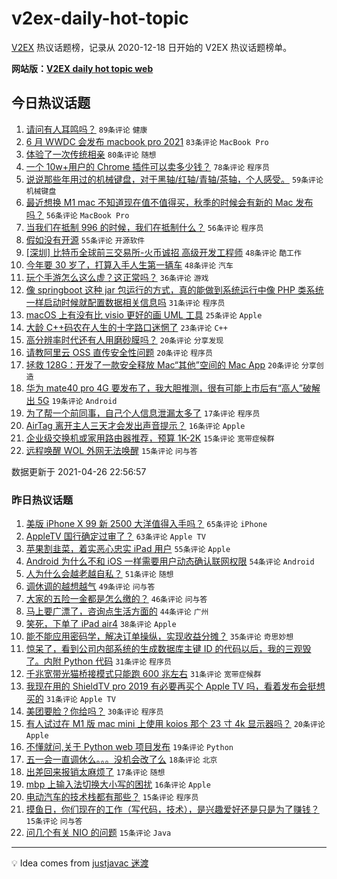# v2ex-daily-hot-topic

[V2EX](https://www.v2ex.com/) 热议话题榜，记录从 2020-12-18 日开始的 V2EX 热议话题榜单。

**网站版：[V2EX daily hot topic web](https://boojack.github.io/v2ex-daily-hot-topic-web/)**

## 今日热议话题

<!-- TODAY BEGIN -->

1. [请问有人耳鸣吗？](https://www.v2ex.com/t/773320) `89条评论` `健康`
1. [6 月 WWDC 会发布 macbook pro 2021](https://www.v2ex.com/t/773327) `83条评论` `MacBook Pro`
1. [体验了一次传统相亲](https://www.v2ex.com/t/773239) `80条评论` `随想`
1. [一个 10w+用户的 Chrome 插件可以卖多少钱？](https://www.v2ex.com/t/773416) `78条评论` `程序员`
1. [说说那些年用过的机械键盘，对于黑轴/红轴/青轴/茶轴，个人感受。](https://www.v2ex.com/t/773337) `59条评论` `机械键盘`
1. [最近想换 M1 mac 不知道现在值不值得买，秋季的时候会有新的 Mac 发布吗？](https://www.v2ex.com/t/773331) `56条评论` `MacBook Pro`
1. [当我们在抵制 996 的时候，我们在抵制什么？](https://www.v2ex.com/t/773298) `56条评论` `程序员`
1. [假如没有开源](https://www.v2ex.com/t/773246) `55条评论` `开源软件`
1. [[深圳] 比特币全球前三交易所-火币诚招 高级开发工程师](https://www.v2ex.com/t/773391) `48条评论` `酷工作`
1. [今年要 30 岁了，打算入手人生第一辆车](https://www.v2ex.com/t/773363) `48条评论` `汽车`
1. [玩个手游怎么这么虚？这正常吗？](https://www.v2ex.com/t/773271) `36条评论` `游戏`
1. [像 springboot 这种 jar 包运行的方式，真的能做到系统运行中像 PHP 类系统一样启动时候就配置数据相关信息吗](https://www.v2ex.com/t/773264) `31条评论` `程序员`
1. [macOS 上有没有比 visio 更好的画 UML 工具](https://www.v2ex.com/t/773309) `25条评论` `Apple`
1. [大龄 C++码农在人生的十字路口迷惘了](https://www.v2ex.com/t/773439) `23条评论` `C++`
1. [高分辨率时代还有人用磨砂膜吗？](https://www.v2ex.com/t/773385) `20条评论` `分享发现`
1. [请教阿里云 OSS 直传安全性问题](https://www.v2ex.com/t/773270) `20条评论` `程序员`
1. [拯救 128G：开发了一款安全释放 Mac“其他”空间的 Mac App](https://www.v2ex.com/t/773263) `20条评论` `分享创造`
1. [华为 mate40 pro 4G 要发布了，我大胆推测，很有可能上市后有“高人”破解出 5G](https://www.v2ex.com/t/773301) `19条评论` `Android`
1. [为了帮一个前同事，自己个人信息泄漏太多了](https://www.v2ex.com/t/773457) `17条评论` `程序员`
1. [AirTag 离开主人三天才会发出声音提示？](https://www.v2ex.com/t/773245) `16条评论` `Apple`
1. [企业级交换机或家用路由器推荐，预算 1K-2K](https://www.v2ex.com/t/773302) `15条评论` `宽带症候群`
1. [远程唤醒 WOL 外网无法唤醒](https://www.v2ex.com/t/773258) `15条评论` `问与答`

数据更新于 2021-04-26 22:56:57

<!-- TODAY END -->

### 昨日热议话题

<!-- YESTERDAY BEGIN -->

1. [美版 iPhone X 99 新 2500 大洋值得入手吗？](https://www.v2ex.com/t/773019) `65条评论` `iPhone`
1. [AppleTV 国行确定过审了？](https://www.v2ex.com/t/773125) `63条评论` `Apple TV`
1. [苹果割韭菜，着实恶心忠实 iPad 用户](https://www.v2ex.com/t/773032) `55条评论` `Apple`
1. [Android 为什么不和 iOS 一样需要用户动态确认联网权限](https://www.v2ex.com/t/773089) `54条评论` `Android`
1. [人为什么会越老越自私？](https://www.v2ex.com/t/773150) `51条评论` `随想`
1. [调休调的越想越气](https://www.v2ex.com/t/773171) `49条评论` `问与答`
1. [大家的五险一金都是怎么缴的？](https://www.v2ex.com/t/773045) `46条评论` `问与答`
1. [马上要广漂了，咨询点生活方面的](https://www.v2ex.com/t/773048) `44条评论` `广州`
1. [笑死，下单了 iPad air4](https://www.v2ex.com/t/773146) `38条评论` `Apple`
1. [能不能应用密码学，解决订单操纵，实现收益分摊？](https://www.v2ex.com/t/773063) `35条评论` `奇思妙想`
1. [惊呆了，看到公司内部系统的生成数据库主键 ID 的代码以后，我的三观毁了。内附 Python 代码](https://www.v2ex.com/t/773177) `31条评论` `程序员`
1. [千兆宽带光猫桥接模式只能跑 600 兆左右](https://www.v2ex.com/t/773168) `31条评论` `宽带症候群`
1. [我现在用的 ShieldTV pro 2019 有必要再买个 Apple TV 吗，看着发布会挺想买的](https://www.v2ex.com/t/773057) `31条评论` `Apple TV`
1. [美团要脸？你给吗？](https://www.v2ex.com/t/773020) `30条评论` `程序员`
1. [有人试过在 M1 版 mac mini 上使用 koios 那个 23 寸 4k 显示器吗？](https://www.v2ex.com/t/773129) `20条评论` `Apple`
1. [不懂就问,关于 Python web 项目发布](https://www.v2ex.com/t/773126) `19条评论` `Python`
1. [五一会一直调休么。。。没机会改了么](https://www.v2ex.com/t/773047) `18条评论` `北京`
1. [出差回来报销太麻烦了](https://www.v2ex.com/t/773134) `17条评论` `随想`
1. [mbp 上输入法切换大小写的困扰](https://www.v2ex.com/t/773030) `16条评论` `Apple`
1. [电动汽车的技术栈都有那些？](https://www.v2ex.com/t/773173) `15条评论` `程序员`
1. [摸鱼日，你们现在的工作（写代码，技术），是兴趣爱好还是只是为了赚钱？](https://www.v2ex.com/t/773137) `15条评论` `问与答`
1. [问几个有关 NIO 的问题](https://www.v2ex.com/t/773105) `15条评论` `Java`

<!-- YESTERDAY END -->

---

💡 Idea comes from [justjavac 迷渡](https://github.com/justjavac/)

